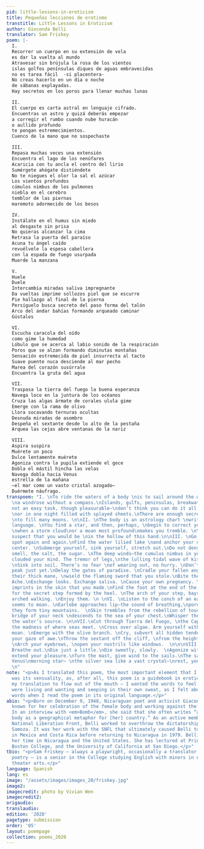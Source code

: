```yaml
---
pid: little-lessons-in-eroticism
title: Pequeñas lecciones de erotismo
transtitle: Little Lessons in Eroticism
author: Gioconda Belli
translator: Sam Friskey
poem: |-
  I.
  Recorrer un cuerpo en su extensión de vela
  es dar la vuelta al mundo
  Atravesar sin brújula la rosa de los vientos
  islas golfos penínsulas diques de aguas embravecidas
  no es tarea fácil  -si placentera-
  No creas hacerlo en un día o noche
  de sábanas explayadas.
  Hay secretos en los poros para llenar muchas lunas

  II.
  El cuerpo es carta astral en lenguaje cifrado.
  Encuentras un astro y quizá deberás empezar
  a corregir el rumbo cuando nube huracán
  o aullido profundo
  te pongan estremecimientos.
  Cuenco de la mano que no sospechaste

  III.
  Repasa muchas veces una extensión
  Encuentra el lago de los nenúfares
  Acaricia con tu ancla el centro del lirio
  Sumérgete ahógate distiéndete
  No te niegues el olor la sal el azúcar
  Los vientos profundos
  cúmulos nimbus de los pulmones
  niebla en el cerebro
  temblor de las piernas
  maremoto adormecido de los besos

  IV.
  Instálate en el humus sin miedo
  al desgaste sin prisa
  No quieras alcanzar la cima
  Retrasa la puerta del paraíso
  Acuna tu ángel caído
  revuélvele la espesa cabellera
  con la espada de fuego usurpada
  Muerde la manzana

  V.
  Huele
  Duele
  Intercambia miradas saliva impregnante
  Da vueltas imprime sollozos piel que se escurre
  Pie hallazgo al final de la pierna
  Persíguelo busca secreto del paso forma del talón
  Arco del andar bahías formando arqueado caminar
  Gústalos

  VI.
  Escucha caracola del oído
  como gime la humedad
  Lóbulo que se acerca al labio sonido de la respiración
  Poros que se alzan formando diminutas montañas
  Sensación estremecida de piel insurrecta al tacto
  Suave puente nuca desciende al mar pecho
  Marea del corazón susúrrale
  Encuentra la gruta del agua

  VII.
  Traspasa la tierra del fuego la buena esperanza
  Navega loco en la juntura de los océanos
  Cruza las algas ármate de corales ulula gime
  Emerge con la rama de olivo
  Llora socavando ternuras ocultas
  Desnuda miradas de asombro
  Despeña el sextante desde lo alto de la pestaña
  Arquea las cejas abre ventanas de la nariz

  VIII.
  Aspira suspira
  Muérete un poco
  Dulce lentamente muérete
  Agoniza contra la pupila extiende el goce
  Dobla el mástil hincha las velas
  Navega dobla hacia Venus
  estrella de la mañana
  —el mar como un vasto cristal azogado—
  Duérmete náufrago.
transpoem: "I. \nTo ride the waters of a body \nis to sail around the world, navigating
  \na windrose without a compass.\nIslands, gulfs, peninsulas, breakwaters— \nit’s
  not an easy task, though pleasurable—\ndon’t think you can do it all in one day
  \nor in one night filled with splayed sheets.\nThere are enough secrets in our pores
  \nto fill many moons. \n\nII. \nThe body is an astrology chart \nwritten in an encrypted
  language. \nYou find a star, and then, perhaps, \nbegin to correct your course,
  \nwhen a storm cloud\nor a moan most profound\nmakes you tremble. \nYou did not
  suspect that you would be \nin the hollow of this hand.\n\nIII. \nGo over a certain
  spot again and again.\nFind the water lilied lake \nand anchor your caress in its
  center. \nSubmerge yourself, sink yourself, stretch out.\nDo not deny yourself the
  smell, the salt, the sugar. \nThe deep winds—the cumulus nimbus in your lungs—\nhave
  clouded your mind. The tremor of legs,\nthe lulling tidal wave of kisses.\n\nIV.
  \nSink into soil. There’s no fear \nof wearing out, no hurry. \nDon’t reach the
  peak just yet.\nDelay the gates of paradise. \nCradle your fallen angel.\nTousle
  their thick mane, \nwield the flaming sword that you stole.\nBite the apple.\n\n\nV.\nInhale.
  Ache.\nExchange looks. Exchange saliva. \nCause your own pregnancy. \nCircle the
  imprints in the skin that you made.\nFind the foot at the end of the leg.\nSearch
  for the secret step formed by the heel. \nThe arch of your step, bays formed by
  arched walking. \nEnjoy them. \n \nVI. \nListen to the conch of an ear,\nhow wetness
  seems to moan. \nEarlobe approaches lip—the sound of breathing,\npores rising as
  they form tiny mountains.  \nSkin trembles from the rebellion of touch, \nas the
  bridge of your neck \ndescends to the sea of your chest.\nWhisper the heart’s tide.\nFind
  the water’s source. \n\nVII.\nCut through Tierra del Fuego, \nthe Cape of Good Hope.\nNavigate
  the madness of where seas meet. \nCross over algae. Arm yourself with corals. Howl,
  moan. \nEmerge with the olive branch. \nCry, subvert all hidden tenderness. \nUndress
  your gaze of awe.\nThrow the sextant off the cliff, \nfrom the height of your eyelashes.
  \nArch your eyebrows, \nopen your nostrils like windows.  \n\n\nVIII.\nBreathe in.
  Breathe out.\nDie just a little.\nDie sweetly, slowly.  \nAgonize with your eyes,
  extend your pleasure.\nTurn the mast, give wind to the sails.\nThe sail bends towards
  Venus\nmorning star— \nthe silver sea like a vast crystal—\nrest, you castaway.
  \n"
note: "<p>As I translated this poem, the most important element that I wanted to maintain
  was its sensuality, as, after all, this poem is a guidebook in eroticism. I wanted
  my translation to flow out of the mouth — I wanted the words to feel like they themselves
  were living and wanting and seeping in their own sweat, as I felt about Belli’s
  words when I read the poem in its original language.</p>"
abio: "<p>Born on December 9, 1948, Nicaraguan poet and activist Giaconda Belli is
  known for her celebration of the female body and working against the “cult of machismo.”
  In an interview with <em>Bomb</em>, she said that she often writes “about [her]
  body as a geographical metaphor for [her] country.” As an active member of the Sandinista
  National Liberation Front, Belli worked to overthrow the dictatorship of Anastasio
  Samoza. It was her work with the SNFL that ultimately caused Belli to live in exile
  in Mexico and Costa Rica before returning to Nicaragua in 1979. Belli now spends
  her time in Nicaragua and the United States. She has lectured at Princeton, Columbia,
  Boston College, and the University of California at San Diego.</p>"
tbio: "<p>Sam Friskey — always a playwright, occasionally a translator of Spanish
  poetry — is a senior in the College studying English with minors in economics and
  theater arts.</p>"
language: Spanish
lang: es
image: "/assets/images/images_20/friskey.jpg"
image2:
imagecredit: photo by Vivian Wen
imagecredit2:
origaudio:
translaudio:
edition: '2020'
pagetype: submission
order: '05'
layout: poempage
collection: poems_2020
---
```

